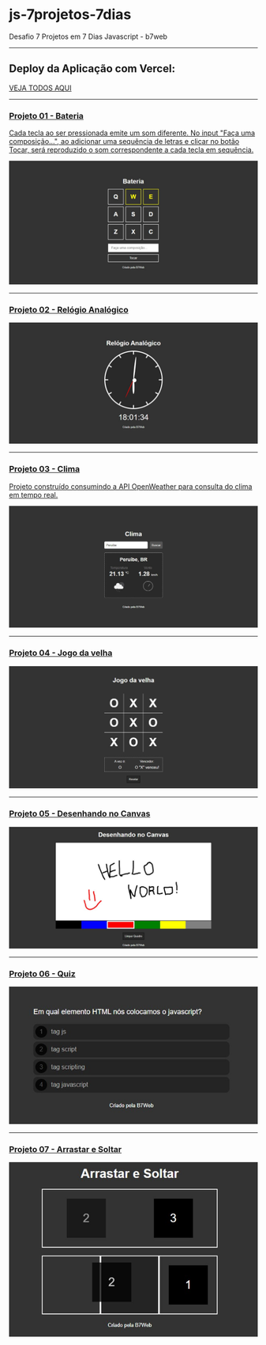 # js-7projetos-7dias
Desafio 7 Projetos em 7 Dias  Javascript - b7web

------

## Deploy da Aplicação com Vercel:
  <a href="https://js-7projetos-7dias-r7cfylzr9-diegolramos.vercel.app/" target="_blank">VEJA TODOS AQUI </p>

------

### Projeto 01 - Bateria

Cada tecla ao ser pressionada emite um som diferente. No input "Faça uma composição...", ao adicionar uma sequência de letras e clicar no botão Tocar, será reproduzido o som correspondente a cada tecla em sequência.

<img src="./Projeto 01/P01.jpg" alt="Projeto 01 - Bateria">    

------

### Projeto 02 - Relógio Analógico

<img src="./Projeto 02/P02.jpg" alt="Projeto 02 - Relógio Analógico">

------

### Projeto 03 - Clima

Projeto construído consumindo a API OpenWeather para consulta do clima em tempo real.

<img src="./Projeto 03/P03.jpg" alt="Projeto 03 - Clima">

------

### Projeto 04 - Jogo da velha

<img src="./Projeto 04/P04.jpg" alt="Projeto 04 - Jogo da velha">

------

### Projeto 05 - Desenhando no Canvas

<img src="./Projeto 05/P05.jpg" alt="Projeto 05 - Desenhando no Canvas">

------

### Projeto 06 - Quiz

<img src="./Projeto 06/P06.jpg" alt="Projeto 06 - Quiz">

------

### Projeto 07 - Arrastar e Soltar

<img src="./Projeto 07/P07.jpg" alt="Projeto 07 - Arrastar e Soltar">